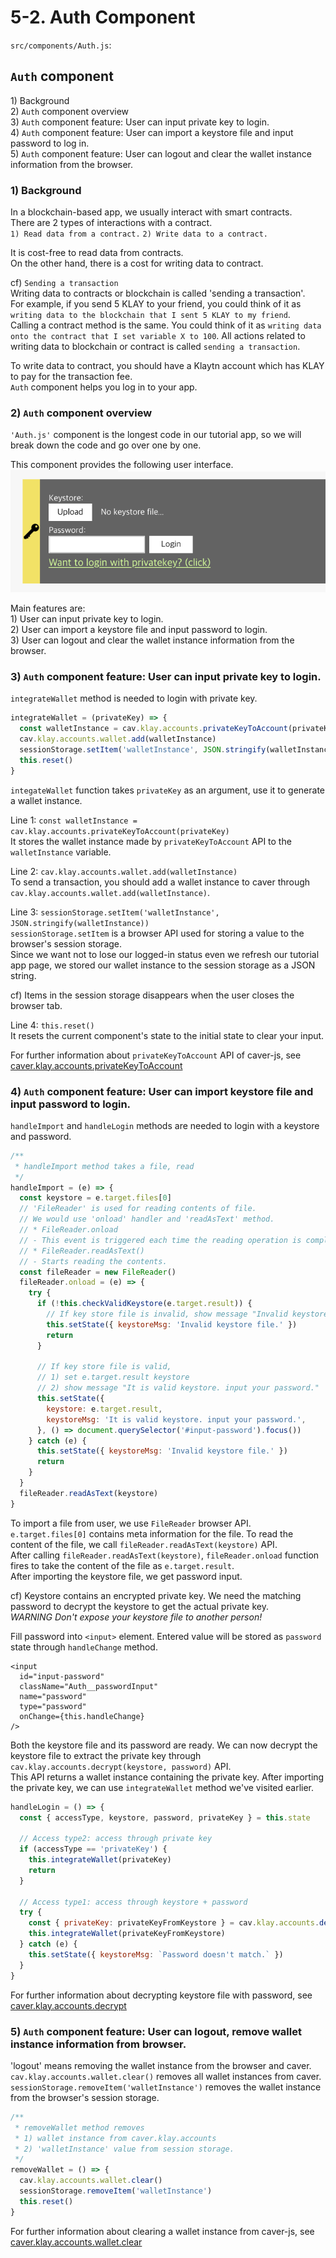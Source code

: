 # 5-2. Auth Component

`src/components/Auth.js`:

## `Auth` component <a id="auth-component"></a>

1\) Background  
2\) `Auth` component overview  
3\) `Auth` component feature: User can input private key to login.  
4\) `Auth` component feature: User can import a keystore file and input password to log in.  
5\) `Auth` component feature: User can logout and clear the wallet instance information from the browser.

### 1\) Background <a id="1-background"></a>

In a blockchain-based app, we usually interact with smart contracts.  
There are 2 types of interactions with a contract.  
`1) Read data from a contract.` `2) Write data to a contract.`

It is cost-free to read data from contracts.  
On the other hand, there is a cost for writing data to contract.

cf\) `Sending a transaction`  
Writing data to contracts or blockchain is called 'sending a transaction'.  
For example, if you send 5 KLAY to your friend, you could think of it as `writing data to the blockchain that I sent 5 KLAY to my friend`.  
Calling a contract method is the same. You could think of it as `writing data onto the contract that I set variable X to 100`. All actions related to writing data to blockchain or contract is called `sending a transaction`.

To write data to contract, you should have a Klaytn account which has KLAY to pay for the transaction fee.  
`Auth` component helps you log in to your app.

### 2\) `Auth` component overview <a id="2-auth-component-overview"></a>

`'Auth.js'` component is the longest code in our tutorial app, so we will break down the code and go over one by one.

This component provides the following user interface. ![auth-component](../../../../.gitbook/assets/tutorial-auth-component.png)

Main features are:  
1\) User can input private key to login.  
2\) User can import a keystore file and input password to login.  
3\) User can logout and clear the wallet instance information from the browser.

### 3\) `Auth` component feature: User can input private key to login. <a id="3-auth-component-feature-user-can-input-private-key-to-login"></a>

`integrateWallet` method is needed to login with private key.

```javascript
integrateWallet = (privateKey) => {
  const walletInstance = cav.klay.accounts.privateKeyToAccount(privateKey)
  cav.klay.accounts.wallet.add(walletInstance)
  sessionStorage.setItem('walletInstance', JSON.stringify(walletInstance))
  this.reset()
}
```

`integateWallet` function takes `privateKey` as an argument, use it to generate a wallet instance.

Line 1: `const walletInstance = cav.klay.accounts.privateKeyToAccount(privateKey)`  
It stores the wallet instance made by `privateKeyToAccount` API to the `walletInstance` variable.

Line 2: `cav.klay.accounts.wallet.add(walletInstance)`  
To send a transaction, you should add a wallet instance to caver through `cav.klay.accounts.wallet.add(walletInstance)`.

Line 3: `sessionStorage.setItem('walletInstance', JSON.stringify(walletInstance))`  
`sessionStorage.setItem` is a browser API used for storing a value to the browser's session storage.  
Since we want not to lose our logged-in status even we refresh our tutorial app page, we stored our wallet instance to the session storage as a JSON string.

cf\) Items in the session storage disappears when the user closes the browser tab.

Line 4: `this.reset()`  
It resets the current component's state to the initial state to clear your input.

For further information about `privateKeyToAccount` API of caver-js, see [caver.klay.accounts.privateKeyToAccount](../../../sdk/caver-js/api-references/caver.klay.accounts.md#privatekeytoaccount)

### 4\) `Auth` component feature: User can import keystore file and input password to login. <a id="4-auth-component-feature-user-can-import-keystore-file-and-input-password-to-log"></a>

`handleImport` and `handleLogin` methods are needed to login with a keystore and password.

```javascript
/**
 * handleImport method takes a file, read
 */
handleImport = (e) => {
  const keystore = e.target.files[0]
  // 'FileReader' is used for reading contents of file.
  // We would use 'onload' handler and 'readAsText' method.
  // * FileReader.onload
  // - This event is triggered each time the reading operation is completed.
  // * FileReader.readAsText()
  // - Starts reading the contents.
  const fileReader = new FileReader()
  fileReader.onload = (e) => {
    try {
      if (!this.checkValidKeystore(e.target.result)) {
        // If key store file is invalid, show message "Invalid keystore file."
        this.setState({ keystoreMsg: 'Invalid keystore file.' })
        return
      }

      // If key store file is valid,
      // 1) set e.target.result keystore
      // 2) show message "It is valid keystore. input your password."
      this.setState({
        keystore: e.target.result,
        keystoreMsg: 'It is valid keystore. input your password.',
      }, () => document.querySelector('#input-password').focus())
    } catch (e) {
      this.setState({ keystoreMsg: 'Invalid keystore file.' })
      return
    }
  }
  fileReader.readAsText(keystore)
}
```

To import a file from user, we use `FileReader` browser API.  
`e.target.files[0]` contains meta information for the file. To read the content of the file, we call `fileReader.readAsText(keystore)` API.  
After calling `fileReader.readAsText(keystore)`, `fileReader.onload` function fires to take the content of the file as `e.target.result`.  
After importing the keystore file, we get password input.

cf\) Keystore contains an encrypted private key. We need the matching password to decrypt the keystore to get the actual private key.  
_WARNING Don't expose your keystore file to another person!_

Fill password into `<input>` element. Entered value will be stored as `password` state through `handleChange` method.

```markup
<input
  id="input-password"
  className="Auth__passwordInput"
  name="password"
  type="password"
  onChange={this.handleChange}
/>
```

Both the keystore file and its password are ready. We can now decrypt the keystore file to extract the private key through `cav.klay.accounts.decrypt(keystore, password)` API.  
This API returns a wallet instance containing the private key. After importing the private key, we can use `integrateWallet` method we've visited earlier.

```javascript
handleLogin = () => {
  const { accessType, keystore, password, privateKey } = this.state

  // Access type2: access through private key
  if (accessType == 'privateKey') {
    this.integrateWallet(privateKey)
    return
  }

  // Access type1: access through keystore + password
  try {
    const { privateKey: privateKeyFromKeystore } = cav.klay.accounts.decrypt(keystore, password)
    this.integrateWallet(privateKeyFromKeystore)
  } catch (e) {
    this.setState({ keystoreMsg: `Password doesn't match.` })
  }
}
```

For further information about decrypting keystore file with password, see [caver.klay.accounts.decrypt](../../../sdk/caver-js/api-references/caver.klay.accounts.md#decrypt)

### 5\) `Auth` component feature: User can logout, remove wallet instance information from browser. <a id="5-auth-component-feature-user-can-logout-remove-wallet-instance-information-from"></a>

'logout' means removing the wallet instance from the browser and caver.  
`cav.klay.accounts.wallet.clear()` removes all wallet instances from caver.  
`sessionStorage.removeItem('walletInstance')` removes the wallet instance from the browser's session storage.

```javascript
/**
 * removeWallet method removes
 * 1) wallet instance from caver.klay.accounts
 * 2) 'walletInstance' value from session storage.
 */
removeWallet = () => {
  cav.klay.accounts.wallet.clear()
  sessionStorage.removeItem('walletInstance')
  this.reset()
}
```

For further information about clearing a wallet instance from caver-js, see [caver.klay.accounts.wallet.clear](../../../sdk/caver-js/api-references/caver.klay.accounts.md#wallet-clear)

